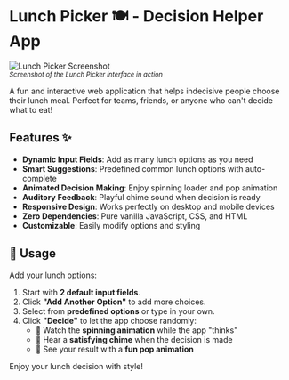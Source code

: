 # Lunch Picker 🍽️ - Decision Helper App

![Lunch Picker Screenshot](https://i.ibb.co/zHn8RTRC)  
<sub><em>Screenshot of the Lunch Picker interface in action</em></sub>

A fun and interactive web application that helps indecisive people choose their lunch meal. Perfect for teams, friends, or anyone who can't decide what to eat!

## Features ✨

- **Dynamic Input Fields**: Add as many lunch options as you need
- **Smart Suggestions**: Predefined common lunch options with auto-complete
- **Animated Decision Making**: Enjoy spinning loader and pop animation
- **Auditory Feedback**: Playful chime sound when decision is ready
- **Responsive Design**: Works perfectly on desktop and mobile devices
- **Zero Dependencies**: Pure vanilla JavaScript, CSS, and HTML
- **Customizable**: Easily modify options and styling

## 🚀 Usage

Add your lunch options:

1. Start with **2 default input fields**.
2. Click **"Add Another Option"** to add more choices.
3. Select from **predefined options** or type in your own.
4. Click **"Decide"** to let the app choose randomly:
   - 🎯 Watch the **spinning animation** while the app "thinks"
   - 🔔 Hear a **satisfying chime** when the decision is made
   - 🎉 See your result with a **fun pop animation**

Enjoy your lunch decision with style!
